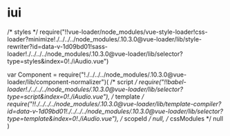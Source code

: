 # iui
/* styles */
require("!!vue-loader/node_modules/vue-style-loader!css-loader?minimize!./../../../node_modules/.10.3.0@vue-loader/lib/style-rewriter?id=data-v-1d09bd01!sass-loader!./../../../node_modules/.10.3.0@vue-loader/lib/selector?type=styles&index=0!./iAudio.vue")

var Component = require("!./../../../node_modules/.10.3.0@vue-loader/lib/component-normalizer")(
  /* script */
    require("!!babel-loader!./../../../node_modules/.10.3.0@vue-loader/lib/selector?type=script&index=0!./iAudio.vue"),
  /* template */
    require("!!./../../../node_modules/.10.3.0@vue-loader/lib/template-compiler?id=data-v-1d09bd01!./../../../node_modules/.10.3.0@vue-loader/lib/selector?type=template&index=0!./iAudio.vue"),
  /* scopeId */
    null,
  /* cssModules */
    null
)
